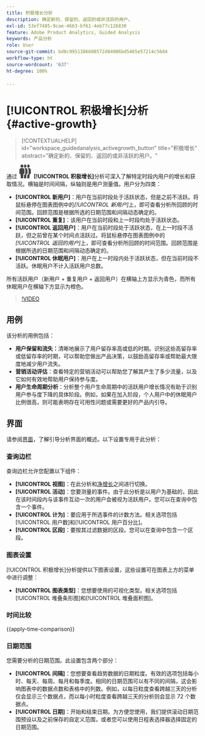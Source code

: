 ```yaml
---
title: 积极增长分析
description: 确定新的、保留的、返回的或非活跃的用户。
exl-id: 53ef7485-9cae-4663-bf61-4eb77c126830
feature: Adobe Product Analytics, Guided Analysis
keywords: 产品分析
role: User
source-git-commit: bd8c9951386608572d84006bd5465e57214c56d4
workflow-type: ht
source-wordcount: '637'
ht-degree: 100%

---
```


# [!UICONTROL 积极增长]分析 {#active-growth}

<!-- markdownlint-disable MD034 -->

>[!CONTEXTUALHELP]
>id="workspace_guidedanalysis_activegrowth_button"
>title="积极增长"
>abstract="确定新的、保留的、返回的或非活跃的用户。"

<!-- markdownlint-enable MD034 -->


通过 ![PeopleGroup](/help/assets/icons/PeopleGroup.svg) **[!UICONTROL 积极增长]**&#x200B;分析可深入了解特定时段内用户的增长和获取情况。横轴是时间间隔，纵轴则是用户测量值。用户分为四类：

* **[!UICONTROL 新用户]**：用户在当前时段处于活跃状态，但是之前不活跃。将鼠标悬停在图表图例中的&#x200B;_[!UICONTROL 新用户]_&#x200B;上，即可查看分析所回顾的时间范围。回顾范围是根据所选的日期范围和间隔动态确定的。
* **[!UICONTROL 重复]**：该用户在当前时段和上一时段均处于活跃状态。
* **[!UICONTROL 返回用户]**：用户在当前时段处于活跃状态，在上一时段不活跃，但之前曾在某个时间点活跃过。将鼠标悬停在图表图例中的&#x200B;_[!UICONTROL 返回的用户]_&#x200B;上，即可查看分析所回顾的时间范围。回顾范围是根据所选的日期范围和间隔动态确定的。
* **[!UICONTROL 休眠用户]**：用户在上一时段内处于活跃状态，但在当前时段不活跃。休眠用户不计入活跃用户总数。

所有活跃用户（新用户 + 重复用户 + 返回用户）在横轴上方显示为青色，而所有休眠用户在横轴下方显示为橙色。


>[!VIDEO](https://video.tv.adobe.com/v/3421667/?quality=12&learn=on)

## 用例

该分析的用例包括：

* **用户保留和流失：**&#x200B;清晰地展示了用户留存率高或低的时期。识别这些高留存率或低留存率的时期，可以帮助您做出产品决策，以鼓励高留存率或帮助最大限度地减少用户流失。
* **营销活动评估**：查看特定的营销活动可以帮助您了解其产生了多少流量，以及它如何有效地帮助用户保持参与度。
* **用户生命周期分析**：分析整个用户生命周期中的活跃用户增长情况有助于识别用户参与度下降的具体阶段。例如，如果在加入阶段，个人用户中的休眠用户比例很高，则可能表明存在可用性问题或需要更好的产品内引导。

## 界面

请参阅[界面](../overview.md#interface)，了解引导分析界面的概述。以下设置专用于此分析：

### 查询边栏

查询边栏允许您配置以下组件：

* **[!UICONTROL 视图]**：在此分析和[净增长](net-growth.md)之间进行切换。
* **[!UICONTROL 活动]**：您要测量的事件。由于此分析是以用户为基础的，因此在该时间段内与该事件互动一次的用户会被视为活跃用户。您可以在查询中包含一个事件。
* **[!UICONTROL 计为]**：要应用于所选事件的计数方法。相关选项包括[!UICONTROL 用户数]和[!UICONTROL 用户百分比]。
* **[!UICONTROL 区段]**：要按其过滤数据的区段。您可以在查询中包含一个区段。

### 图表设置

[!UICONTROL 积极增长]分析提供以下图表设置，这些设置可在图表上方的菜单中进行调整：

* **[!UICONTROL 图表类型]**：您想要使用的可视化类型。相关选项包括[!UICONTROL 堆叠条形图]和[!UICONTROL 堆叠面积图]。

### 时间比较

{{apply-time-comparison}}

### 日期范围

您需要分析的日期范围。此设置包含两个部分：

* **[!UICONTROL 间隔]**：您想要查看趋势数据的日期粒度。有效的选项包括每小时、每天、每周、每月和每季度。相同的日期范围可以有不同的间隔，这会影响图表中的数据点数和表格中的列数。例如，以每日粒度查看跨越三天的分析仅会显示三个数据点，而以每小时粒度查看跨越三天的分析则会显示 72 个数据点。
* **[!UICONTROL 日期]**：开始和结束日期。为方便您使用，我们提供滚动日期范围预设以及之前保存的自定义范围，或者您可以使用日程表选择器选择固定的日期范围。

<!--
## Example

See below for an example of the analysis.

![Active time compare](../assets/active-growth-compare.png)

-->
